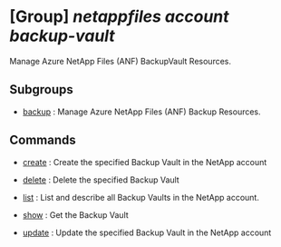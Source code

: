 # [Group] _netappfiles account backup-vault_

Manage Azure NetApp Files (ANF) BackupVault Resources.

## Subgroups

- [backup](/Commands/netappfiles/account/backup-vault/backup/readme.md)
: Manage Azure NetApp Files (ANF) Backup Resources.

## Commands

- [create](/Commands/netappfiles/account/backup-vault/_create.md)
: Create the specified Backup Vault in the NetApp account

- [delete](/Commands/netappfiles/account/backup-vault/_delete.md)
: Delete the specified Backup Vault

- [list](/Commands/netappfiles/account/backup-vault/_list.md)
: List and describe all Backup Vaults in the NetApp account.

- [show](/Commands/netappfiles/account/backup-vault/_show.md)
: Get the Backup Vault

- [update](/Commands/netappfiles/account/backup-vault/_update.md)
: Update the specified Backup Vault in the NetApp account

